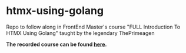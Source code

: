 # htmx-using-golang
Repo to follow along in FrontEnd Master's course  "FULL Introduction To HTMX Using Golang" taught by the legendary ThePrimeagen

**The recorded course can be found [here](https://www.youtube.com/watch?yiv=x7v6SNIgJpE).**
